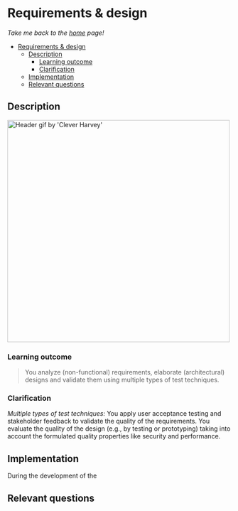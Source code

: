 # Requirements & design

_Take me back to the [home](../README.md#learning-outcomes) page!_

- [Requirements \& design](#requirements--design)
  - [Description](#description)
    - [Learning outcome](#learning-outcome)
    - [Clarification](#clarification)
  - [Implementation](#implementation)
  - [Relevant questions](#relevant-questions)

## Description

<img src=https://cdn.dribbble.com/users/729829/screenshots/3088470/galshir-pen-tool-creation.gif alt="Header gif by 'Clever Harvey'" width=500 height=500>

### Learning outcome

> You analyze (non-functional) requirements, elaborate (architectural) designs and validate them using multiple types of test techniques.

### Clarification

_Multiple types of test techniques:_ You apply user acceptance testing and stakeholder feedback to validate the quality of the requirements. You evaluate the quality of the design (e.g., by testing or prototyping) taking into account the formulated quality properties like security and performance.

## Implementation

During the development of the

## Relevant questions
